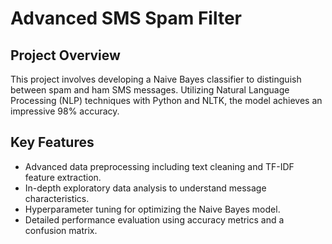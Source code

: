 # Advanced SMS Spam Filter

## Project Overview
This project involves developing a Naive Bayes classifier to distinguish between spam and ham SMS messages. Utilizing Natural Language Processing (NLP) techniques with Python and NLTK, the model achieves an impressive 98% accuracy.

## Key Features
- Advanced data preprocessing including text cleaning and TF-IDF feature extraction.
- In-depth exploratory data analysis to understand message characteristics.
- Hyperparameter tuning for optimizing the Naive Bayes model.
- Detailed performance evaluation using accuracy metrics and a confusion matrix.

